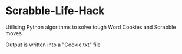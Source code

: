 # Scrabble-Life-Hack
Utilising Python algorithms to solve tough Word Cookies and Scrabble moves


Output is written into a "Cookie.txt" file
